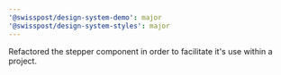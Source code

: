 ```yaml
---
'@swisspost/design-system-demo': major
'@swisspost/design-system-styles': major
---
```


Refactored the stepper component in order to facilitate it's use within a project.
